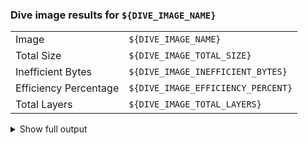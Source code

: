 ### Dive image results for `${DIVE_IMAGE_NAME}`

| | |
| --- | --- |
| Image | `${DIVE_IMAGE_NAME}` |
| Total Size | `${DIVE_IMAGE_TOTAL_SIZE}` |
| Inefficient Bytes | `${DIVE_IMAGE_INEFFICIENT_BYTES}` |
| Efficiency Percentage | `${DIVE_IMAGE_EFFICIENCY_PERCENT}` |
| Total Layers | `${DIVE_IMAGE_TOTAL_LAYERS}` |

<details>
<summary>Show full output</summary>

```json
${DIVE_IMAGE_JSON}
```